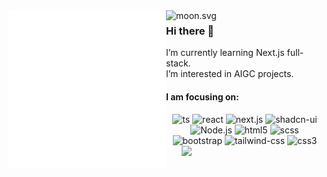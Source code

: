 <KANG-THEO>
  <a href="https://github.com/txstc55/kang-theo">
    <img align="left" src="/github-metrics.svg" alt="Metrics" width="50%">
    <img align="left" src="https://moon-svg.minung.dev/moon.svg?size=50&theme=basic&rotate=0" alt="moon.svg">
  </a>

<!--
  <a href="https://hits.seeyoufarm.com">
    <img src="https://hits.seeyoufarm.com/api/count/incr/badge.svg?url=https%3A%2F%2Fgithub.com%2Fkang-theo%2Fhit-counter&count_bg=%2379C83D&title_bg=%23555555&icon=&icon_color=%23E7E7E7&title=hits&edge_flat=true"/>
  </a>
-->
  
  <h3>Hi there 👋</h3>
  I’m currently learning Next.js full-stack. <br>I’m interested in AIGC projects.
  
  <h4>I am focusing on:</h4>
  <p align="center">
<!--   <img src="https://img.shields.io/badge/JavaScript-F7DF1E?style=flat-square&logo=javascript&logoColor=black" alt="js"> -->
  <img src="https://img.shields.io/badge/TypeScript-007ACC?style=for-the-badge&logo=typescript&logoColor=white" alt="ts">
  <img src="https://img.shields.io/badge/React-20232A?style=for-the-badge&logo=react&logoColor=61DAFB" alt="react">
  <img src="https://img.shields.io/badge/Next.js-skyblue?style=for-the-badge&logo=Next.js&logoColor=black" alt="next.js">
  <img src="https://img.shields.io/badge/Shadcn--ui-black?style=for-the-badge&logo=shadcnui&logoColor=white" alt="shadcn-ui">
  <img src="https://img.shields.io/badge/Node.js-43853D?style=flat-square&logo=node.js&logoColor=white" alt="Node.js">
<!--   <img src="https://img.shields.io/badge/Ruby_on_Rails-CC0000?style=for-the-badge&logo=ruby-on-rails&logoColor=white" alt="ruby on rails"> -->
  <img src="https://img.shields.io/badge/HTML5-E34F26?style=flat-square&logo=html5&logoColor=white" alt="html5">
  <img src="https://img.shields.io/badge/Sass-CC6699?style=flat-square&logo=sass&logoColor=white" alt="scss">
<!--   <img src="https://img.shields.io/badge/Python-3572a5?style=for-the-badge&logo=python&logoColor=white" alt="python"> -->
<!--   <img src="https://img.shields.io/badge/MySQL-00000F?style=flat-square&logo=mysql&logoColor=white" alt="mysql"> -->
<!--   <img src="https://img.shields.io/badge/MongoDB-4EA94B?style=flat-square&logo=mongodb&logoColor=white" alt="mongodb"> -->
<!--   <img src="https://img.shields.io/badge/Amazon_AWS-232F3E?style=flat-square&logo=amazon-aws&logoColor=white" alt="aws"> -->
  <img src="https://img.shields.io/badge/Bootstrap-563D7C?style=flat-square&logo=bootstrap&logoColor=white" alt="bootstrap">
  <img src="https://img.shields.io/badge/Tailwind_CSS-38B2AC?style=flat-square&logo=tailwind-css&logoColor=white" alt="tailwind-css">
  <img src="https://img.shields.io/badge/CSS3-1572B6?style=flat-square&logo=css3&logoColor=white" alt="css3">
</KANG-THEO>
<img align="right" src="https://github-readme-activity-graph.vercel.app/graph?username=kang-theo&theme=react" width="45%">

<!-- Top Language
[![Top Langs](https://github-readme-stats.vercel.app/api/top-langs/?username=kang-theo&hide=Emacs%20Lisp,Groff,Makefile,Vim%20Script,Python,PostScript,TeX,Shell,Stylus,SRecode%20Template,Common%20Lisp,NewLisp,Perl)](https://github.com/kang-theo/github-readme-stats)
-->

<!--
### Hi there 👋
**kang-theo/kang-theo** is a ✨ _special_ ✨ repository because its `README.md` (this file) appears on your GitHub profile.

Here are some ideas to get you started:

- 🔭 I’m currently working on ...
- 🌱 I’m currently learning ...
- 👯 I’m looking to collaborate on ...
- 🤔 I’m looking for help with ...
- 💬 Ask me about ...
- 📫 How to reach me: ...
- 😄 Pronouns: ...
- ⚡ Fun fact: ...
-->
